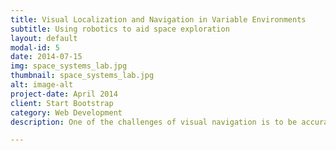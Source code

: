 ```yaml
---
title: Visual Localization and Navigation in Variable Environments 
subtitle: Using robotics to aid space exploration
layout: default
modal-id: 5
date: 2014-07-15
img: space_systems_lab.jpg
thumbnail: space_systems_lab.jpg
alt: image-alt
project-date: April 2014
client: Start Bootstrap
category: Web Development
description: One of the challenges of visual navigation is to be accurately localize against structures that frequently change appearance, these could be artifacts of specular reflections, changes in weather conditions or due to the physical evolution of the structure. This page details some of the work I have done in this area of research.

---
```

